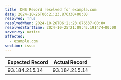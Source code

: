 ```yaml
---
title: DNS Record resolved for example.com
date: 2024-10-26T06:21:23.876330+00:00
resolved: True
resolvedWhen: 2024-10-26T06:21:23.876337+00:00
resolvedStartTime: 2024-10-25T21:09:43.191474+00:00
severity: notice
affected:
  - example.com
section: issue
---
```


| Expected Record  | Actual Record  |
|------------------|----------------|
| 93.184.215.14 | 93.184.215.14 |
